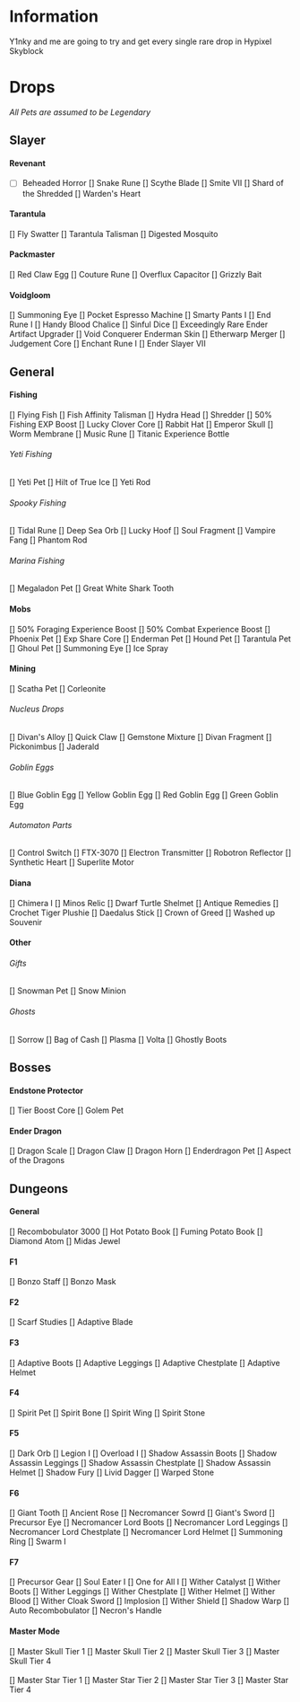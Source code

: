 # Information
Y1nky and me are going to try and get every single rare drop in Hypixel Skyblock

# Drops
*All Pets are assumed to be Legendary*

## Slayer
#### Revenant
- [ ] Beheaded Horror 
[] Snake Rune
[] Scythe Blade
[] Smite VII
[] Shard of the Shredded
[] Warden's Heart

#### Tarantula
[] Fly Swatter
[] Tarantula Talisman
[] Digested Mosquito

#### Packmaster
[] Red Claw Egg
[] Couture Rune
[] Overflux Capacitor
[] Grizzly Bait

#### Voidgloom
[] Summoning Eye
[] Pocket Espresso Machine
[] Smarty Pants I
[] End Rune I
[] Handy Blood Chalice
[] Sinful Dice
[] Exceedingly Rare Ender Artifact Upgrader
[] Void Conquerer Enderman Skin
[] Etherwarp Merger
[] Judgement Core
[] Enchant Rune I
[] Ender Slayer VII

## General
#### Fishing
[] Flying Fish
[] Fish Affinity Talisman
[] Hydra Head
[] Shredder
[] 50% Fishing EXP Boost
[] Lucky Clover Core
[] Rabbit Hat
[] Emperor Skull
[] Worm Membrane
[] Music Rune
[] Titanic Experience Bottle
###### Yeti Fishing
[] Yeti Pet
[] Hilt of True Ice
[] Yeti Rod
###### Spooky Fishing
[] Tidal Rune
[] Deep Sea Orb
[] Lucky Hoof
[] Soul Fragment
[] Vampire Fang
[] Phantom Rod
###### Marina Fishing
[] Megaladon Pet
[] Great White Shark Tooth
#### Mobs
[] 50% Foraging Experience Boost
[] 50% Combat Experience Boost
[] Phoenix Pet
[] Exp Share Core
[] Enderman Pet
[] Hound Pet
[] Tarantula Pet
[] Ghoul Pet
[] Summoning Eye
[] Ice Spray
#### Mining
[] Scatha Pet
[] Corleonite
###### Nucleus Drops
[] Divan's Alloy
[] Quick Claw
[] Gemstone Mixture
[] Divan Fragment
[] Pickonimbus
[] Jaderald
###### Goblin Eggs
[] Blue Goblin Egg
[] Yellow Goblin Egg
[] Red Goblin Egg
[] Green Goblin Egg
###### Automaton Parts
[] Control Switch
[] FTX-3070
[] Electron Transmitter
[] Robotron Reflector
[] Synthetic Heart
[] Superlite Motor
#### Diana
[] Chimera I
[] Minos Relic
[] Dwarf Turtle Shelmet
[] Antique Remedies
[] Crochet Tiger Plushie
[] Daedalus Stick
[] Crown of Greed
[] Washed up Souvenir
#### Other
###### Gifts
[] Snowman Pet
[] Snow Minion
###### Ghosts
[] Sorrow
[] Bag of Cash
[] Plasma
[] Volta
[] Ghostly Boots

## Bosses
#### Endstone Protector
[] Tier Boost Core
[] Golem Pet
#### Ender Dragon
[] Dragon Scale
[] Dragon Claw
[] Dragon Horn
[] Enderdragon Pet
[] Aspect of the Dragons

## Dungeons
#### General
[] Recombobulator 3000
[] Hot Potato Book
[] Fuming Potato Book
[] Diamond Atom
[] Midas Jewel

#### F1
[] Bonzo Staff
[] Bonzo Mask
#### F2
[] Scarf Studies
[] Adaptive Blade
#### F3
[] Adaptive Boots
[] Adaptive Leggings
[] Adaptive Chestplate
[] Adaptive Helmet
#### F4
[] Spirit Pet
[] Spirit Bone
[] Spirit Wing
[] Spirit Stone
#### F5
[] Dark Orb
[] Legion I
[] Overload I
[] Shadow Assassin Boots
[] Shadow Assassin Leggings
[] Shadow Assassin Chestplate
[] Shadow Assassin Helmet
[] Shadow Fury
[] Livid Dagger
[] Warped Stone
#### F6
[] Giant Tooth
[] Ancient Rose
[] Necromancer Sowrd
[] Giant's Sword
[] Precursor Eye
[] Necromancer Lord Boots
[] Necromancer Lord Leggings
[] Necromancer Lord Chestplate
[] Necromancer Lord Helmet
[] Summoning Ring
[] Swarm I
#### F7
[] Precursor Gear
[] Soul Eater I
[] One for All I
[] Wither Catalyst
[] Wither Boots
[] Wither Leggings
[] Wither Chestplate
[] Wither Helmet
[] Wither Blood
[] Wither Cloak Sword
[] Implosion
[] Wither Shield
[] Shadow Warp
[] Auto Recombobulator
[] Necron's Handle

#### Master Mode
[] Master Skull Tier 1
[] Master Skull Tier 2
[] Master Skull Tier 3
[] Master Skull Tier 4
<br><br>
[] Master Star Tier 1
[] Master Star Tier 2
[] Master Star Tier 3
[] Master Star Tier 4
